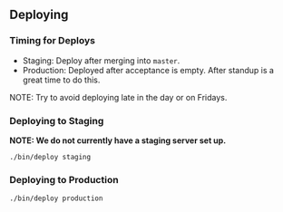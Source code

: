 ## Deploying

### Timing for Deploys

* Staging: Deploy after merging into `master`.
* Production: Deployed after acceptance is empty. After standup is a great time to do this.

NOTE: Try to avoid deploying late in the day or on Fridays.

### Deploying to Staging

**NOTE: We do not currently have a staging server set up.**

`./bin/deploy staging`

### Deploying to Production

`./bin/deploy production`
